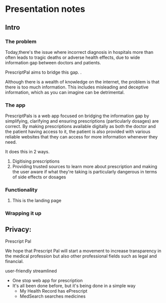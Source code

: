 # Presentation notes

## Intro

### The problem

Today,there's the issue where incorrect diagnosis in hospitals more than often leads to tragic deaths or adverse health effects, due to wide information gap between doctors and patients. 

PrescriptPal aims to bridge this gap. .

Although there is a wealth of knowledge on the internet, the problem is that there is too much information. This includes misleading and deceptive information, which as you can imagine can be detrimental.

### The app

PrescriptPals is a web app focused on bridging the information gap by simplifying, clarifying and ensuring prescriptions (particularly dosages) are correct. By making prescriptions available digitally as both the doctor and the patient having access to it, the patient is also provided with various reliable websites that they can access for more information whenever they need.


It does this in 2 ways.

1. Digitising prescriptions
2. Providing trusted sources to learn more about prescription and making the user aware if what they're taking is particularly dangerous in terms of side effects or dosages

### Functionality
1. This is the landing page

### Wrapping it up



## Privacy:
Prescript Pal 

We hope that Prescript Pal will start a movement to increase transparency in the medical profession but also other professional fields such as legal and financial.

user-friendly streamlined
* One stop web app for prescription
* It's all been done before, but it's being done in a simple way
  * My Health Record has ePrescript
  * MedSearch searches medicines


